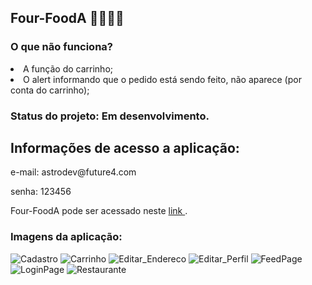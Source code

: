 ## Four-FoodA 🍕🌭🍿🍙

### O que não funciona?
<li> A função do carrinho;
<li> O alert informando que o pedido está sendo feito, não aparece (por conta do carrinho);

### Status do projeto: Em desenvolvimento.
  
 ## Informações de acesso a aplicação:
 <p> e-mail: astrodev@future4.com
  <p> senha: 123456
 
  <p> Four-FoodA pode ser acessado neste <a href='possessive-land.surge.sh'> link </a>. </p>
  
 ### Imagens da aplicação:
  ![Cadastro](https://user-images.githubusercontent.com/44552345/128657782-233e2dcd-5d8a-4509-bf27-03cf4b444a15.jpg)
![Carrinho](https://user-images.githubusercontent.com/44552345/128657786-679d6050-1758-4ed7-88d2-6e72e1e57e79.jpg)
![Editar_Endereco](https://user-images.githubusercontent.com/44552345/128657787-ec73a5eb-92a9-4bb7-9b01-6457fad440c7.jpg)
![Editar_Perfil](https://user-images.githubusercontent.com/44552345/128657789-a4bde1a2-37ca-4940-9e02-7cfaa612709d.jpg)
![FeedPage](https://user-images.githubusercontent.com/44552345/128657790-bf8bb408-a04a-4ff4-8399-5c55d8d2197e.jpg)
![LoginPage](https://user-images.githubusercontent.com/44552345/128657791-3046a945-da45-412d-83d6-9af3e0ee50b2.jpg)
![Restaurante](https://user-images.githubusercontent.com/44552345/128657793-aa97d56d-2586-45b9-80a9-6b931f139596.jpg)

  
 
  
